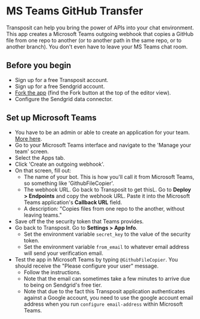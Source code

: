 # MS Teams GitHub Transfer

Transposit can help you bring the power of APIs into your chat environment. This app creates a Microsoft Teams outgoing webhook that copies a GitHub file from one repo to another (or to another path in the same repo, or to another branch). You don't even have to leave your MS Teams chat room.

## Before you begin

  * Sign up for a free Transposit account.
  * Sign up for a free Sendgrid account.
  * [Fork the app](https://console.transposit.com/t/transposit-sample/ms_teams_github_transfer) (find the Fork button at the top of the editor view).
  * Configure the Sendgrid data connector.

## Set up Microsoft Teams

  * You have to be an admin or able to create an application for your team. [More here](https://docs.microsoft.com/en-us/microsoftteams/platform/concepts/outgoingwebhook).
  * Go to your Microsoft Teams interface and navigate to the 'Manage your team' screen.
  * Select the Apps tab.
  * Click 'Create an outgoing webhook'.
  * On that screen, fill out:
     * The name of your bot. This is how you'll call it from Microsoft Teams, so something like 'GithubFileCopier'.
     * The webhook URL. Go back to Transposit to get thisL. Go to **Deploy > Endpoints** and copy the webhook URL. Paste it into the Microsoft Teams application's **Callback URL** field. 
     * A description: "Copies files from one repo to the another, without leaving teams."
  * Save off the the security token that Teams provides. 
  * Go back to Transposit. Go to **Settings > App Info**.
    * Set the environment variable `secret_key` to the value of the security token. 
    * Set the environment variable `from_email` to whatever email address will send your verification email. 
  * Test the app in Microsoft Teams by typing `@GithubFileCopier`. You should receive the "Please configure your user" message. 
    * Follow the instructions. 
    * Note that the email can sometimes take a few minutes to arrive due to being on Sendgrid's free tier.
    * Note that due to the fact this Transposit application authenticates against a Google account, you need to use the google account email address when you run `configure email-address` within Microsoft Teams. 

